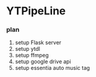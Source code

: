 # YTPipeLine

### plan 
1. setup Flask server
2. setup ytdl
3. setup ffmpeg
4. setup google drive api
5. setup essentia auto music tag
